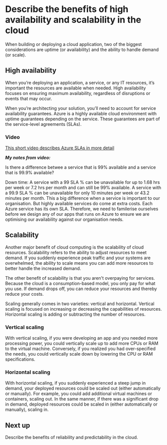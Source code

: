# Describe the benefits of high availability and scalability in the cloud

When building or deploying a cloud application, two of the biggest considerations are uptime (or availability) and the ability to handle demand (or scale).

## High availability

When you’re deploying an application, a service, or any IT resources, it’s important the resources are available when needed. High availability focuses on ensuring maximum availability, regardless of disruptions or events that may occur.

When you’re architecting your solution, you’ll need to account for service availability guarantees. Azure is a highly available cloud environment with uptime guarantees depending on the service. These guarantees are part of the service-level agreements (SLAs).

### Video
[This short video describes Azure SLAs in more detail](https://www.microsoft.com/en-us/videoplayer/embed/RWEA4z?postJsllMsg=true)

***My notes from video:***

Is there a difference betwee a service that is 99% available and a service that is 99.9% available?

Down time:
A service with a 99 SLA %  can be unavailable for up to 1.68 hrs per week or 7.2 hrs per month and can still be 99% available.
A service with a 99.9 SLA %  can be unavailable for only 10 minutes per week or 43.2 minutes per month. This a big difference when a service is important to our organisation. But highly available services do come at extra costs. Each Azure service has its own SLA. Therefore, we need to familerise ourselves before we design any of our apps that runs on Azure to ensure we are optimising our availability against our organisation needs.

## Scalability

Another major benefit of cloud computing is the scalability of cloud resources. Scalability refers to the ability to adjust resources to meet demand. If you suddenly experience peak traffic and your systems are overwhelmed, the ability to scale means you can add more resources to better handle the increased demand.

The other benefit of scalability is that you aren't overpaying for services. Because the cloud is a consumption-based model, you only pay for what you use. If demand drops off, you can reduce your resources and thereby reduce your costs.

Scaling generally comes in two varieties: vertical and horizontal. Vertical scaling is focused on increasing or decreasing the capabilities of resources. Horizontal scaling is adding or subtracting the number of resources.

### Vertical scaling

With vertical scaling, if you were developing an app and you needed more processing power, you could vertically scale up to add more CPUs or RAM to the virtual machine. Conversely, if you realized you had over-specified the needs, you could vertically scale down by lowering the CPU or RAM specifications.

### Horizontal scaling

With horizontal scaling, if you suddenly experienced a steep jump in demand, your deployed resources could be scaled out (either automatically or manually). For example, you could add additional virtual machines or containers, scaling out. In the same manner, if there was a significant drop in demand, deployed resources could be scaled in (either automatically or manually), scaling in.

## Next up

Describe the benefits of reliability and predictability in the cloud.